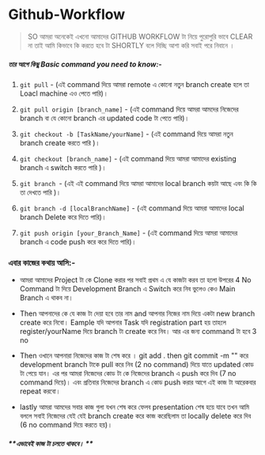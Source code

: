 # Github-Workflow

> SO আমরা অনেকেই এখনো আমাদের GITHUB WORKFLOW টা নিয়ে পুরোপুরি ভাবে CLEAR না তাই
আমি কিভাবে কি করতে হবে টা SHORTLY বলে দিচ্ছি আশা করি সবাই পরে নিবানে ।

##### *তার আগে কিছু Basic command you need to know:-*

1. `git pull` - (এই command দিয়ে আমরা remote এ কোনো নতুন branch create হলে তা Loacl machine এও পেতে পারি)।

3. `git pull origin [branch_name]` - (এই command দিয়ে আমরা আমদের নিজেদের branch  বা যে কোনো branch এর updated code টা পেতে পারি)।

5. `git checkout -b [TaskName/yourName]` - (এই command দিয়ে আমরা নতুন branch create করতে পারি )।

7. `git checkout [branch_name]` - (এই command দিয়ে আমরা আমাদের existing branch এ switch করতে পারি )।

9. `git branch `- (এই এই command দিয়ে আমরা আমাদের local branch কয়টা আছে  এবং কি কি তা দেখতে পারি )।

11. `git branch -d [localBranchName]` - (এই command দিয়ে আমরা আমাদের local branch Delete করে দিতে পারি)।

13. `git push origin [your_Branch_Name]` - (এই command দিয়ে আমরা আমাদের  branch এ code push করে  করে দিতে পারি)।


### এবার কাজের কথায় আসি:-


- আমরা আমাদের Project টা কে Clone করার পর সবাই  প্রথম এ যে কাজটা করব তা হলো উপরের 4 No Command টা দিয়ে Development Branch এ Switch করে নিব ভুলেও কেও Main Branch এ থাকব না।

- Then আপনাদের কে যে কাজ টা দেয়া হবে তার নাম and আপনার নিজের নাম দিয়ে একটা new branch create করে নিবো। Eample যদি আপনার Task যদি registration part হয় তাহলে register/yourName দিয়ে branch টা create করে নিব। আর এর জন্য command টা হবে 3 no

- Then ওখানে আপনারা নিজেদের কাজ টা শেষ করে ।  git add . then git commit -m "" করে development branch টাকে pull করে নিব (2 no command) দিয়ে যাতে  updated কোড টা পেয়ে যান। এর পর আমরা নিজেদের কোড টা কে নিজেদের branch এ push করে দিব (7 no command দিয়ে)। এবং প্রতিবার নিজেদের branch এ কোড push করার আগে এই কাজ টা আরেকবার repeat করবো।

- lastly আমরা আমদের সবার কাজ গুলা যখন শেষ করে ফেলব presentation শেষ হয়ে যাবে তখন আমি বললে সবাই নিজেদের  যেই যেই branch create করে কাজ করেছিলাম তা locally delete করে দিব (6 no command দিয়ে করতে হয়)।

#####  **এভাবেই কাজ টা চলতে থাকবে। **

